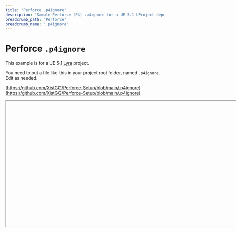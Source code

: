 ```yaml
---
title: "Perforce .p4ignore"
description: "Sample Perforce (P4) .p4ignore for a UE 5.1 UProject depot"
breadcrumb_path: "Perforce"
breadcrumb_name: ".p4ignore"
---
```


# Perforce `.p4ignore`

This example is for a UE 5.1
[Lyra](/UE5/LyraStarterGame/) project.

You need to put a file like this in your project root folder, named `.p4ignore`.
Edit as needed.

[https://github.com/XistGG/Perforce-Setup/blob/main/.p4ignore](https://github.com/XistGG/Perforce-Setup/blob/main/.p4ignore)

<iframe id="github-iframe" src="" width="1000" height="400"></iframe>
<script>
    fetch('https://api.github.com/repos/XistGG/Perforce-Setup/contents/.p4ignore')
        .then(function(response) {
            return response.json();
        }).then(function(data) {
            var iframe = document.getElementById('github-iframe');
            iframe.src = 'data:text/plain;base64,' + encodeURIComponent(data['content']);
        });
</script>
